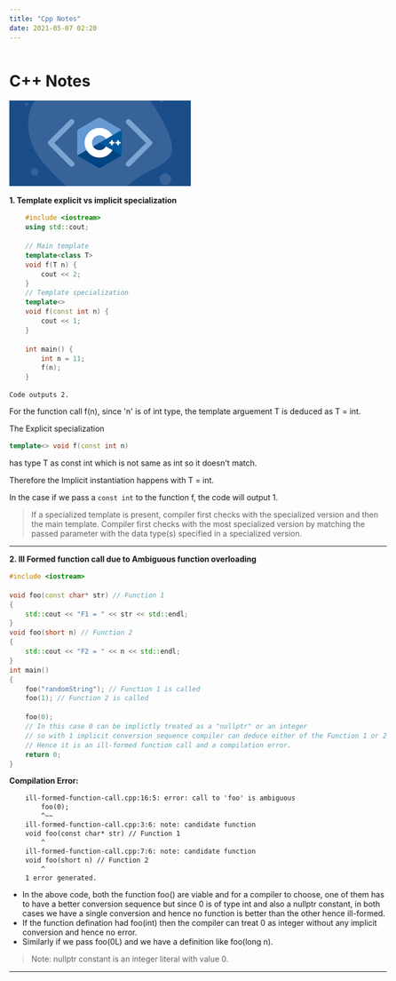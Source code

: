 ```yaml
---
title: "Cpp Notes"
date: 2021-05-07 02:20
---
```


<div style="text-align: center;" markdown="1">

<div style="display: inline-block; text-align: left;"  markdown="1">

# C++ Notes

  <img src="/img/cpplogo.png">  


**1. Template explicit vs implicit specialization** 
```c++
    #include <iostream>
    using std::cout;

    // Main template
    template<class T>
    void f(T n) {
        cout << 2;
    }
    // Template specialization
    template<> 
    void f(const int n) {
        cout << 1;
    }

    int main() {
        int n = 11;
        f(n); 
    }
```
``` Code outputs 2. ```

 For the function call f(n), since 'n' is of int type, the template arguement T is deduced as T = int.

 The Explicit specialization  
 ```c++
 template<> void f(const int n)
 ``` 
 has type T as const int which is not same as int so it doesn't match.

 Therefore the Implicit instantiation happens with T = int.

 In the case if we pass a ``` const int ``` to the function f, the code will output 1.

> If a specialized template  is present, compiler first checks with the specialized version and then the main template. Compiler first checks with the most specialized version by matching the passed parameter with the data type(s) specified in a specialized version.


********************************************************************* 
**2. Ill Formed function call due to Ambiguous function overloading** 

```c++
#include <iostream>

void foo(const char* str) // Function 1
{
    std::cout << "F1 = " << str << std::endl;
}
void foo(short n) // Function 2
{
    std::cout << "F2 = " << n << std::endl;
}
int main()
{
    foo("randomString"); // Function 1 is called
    foo(1); // Function 2 is called

    foo(0); 
    // In this case 0 can be implictly treated as a "nullptr" or an integer
    // so with 1 implicit conversion sequence compiler can deduce either of the Function 1 or 2
    // Hence it is an ill-formed function call and a compilation error.
    return 0;
}
```
**Compilation Error:**
```     
    ill-formed-function-call.cpp:16:5: error: call to 'foo' is ambiguous
        foo(0); 
        ^~~
    ill-formed-function-call.cpp:3:6: note: candidate function
    void foo(const char* str) // Function 1
        ^
    ill-formed-function-call.cpp:7:6: note: candidate function
    void foo(short n) // Function 2
        ^
    1 error generated.
```
* In the above code, both the function foo() are viable and for a compiler to choose, one of them has to have a better conversion sequence but since 0 is of type int and also a nullptr constant, in both cases we have a single conversion and hence no function is better than the other hence ill-formed.
* If the function defination had foo(int) then the compiler can treat 0 as integer without any implicit conversion and hence no error.
* Similarly if we pass foo(0L) and we have a definition like foo(long n).
> Note: nullptr constant is an integer literal with value 0.


********************************************************************* 





</div>
</div>